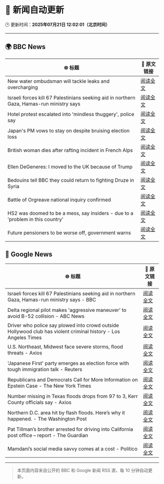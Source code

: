 # 🧠 新闻自动更新

🕒 更新时间：**2025年07月21日 12:02:01（北京时间）**

---

## 🌍 BBC News

| 🌐 标题 | 🔗 原文链接 |
|--------|-------------|
| New water ombudsman will tackle leaks and overcharging | [阅读全文](https://www.bbc.com/news/articles/c056r4jzg88o) |
| Israeli forces kill 67 Palestinians seeking aid in northern Gaza, Hamas-run ministry says | [阅读全文](https://www.bbc.com/news/articles/c8rp62480r3o) |
| Hotel protest escalated into 'mindless thuggery', police say | [阅读全文](https://www.bbc.com/news/articles/cdr3716kd8mo) |
| Japan's PM vows to stay on despite bruising election loss | [阅读全文](https://www.bbc.com/news/articles/c8xvn90yr8go) |
| British woman dies after rafting incident in French Alps | [阅读全文](https://www.bbc.com/news/articles/c86gx82jvd3o) |
| Ellen DeGeneres: I moved to the UK because of Trump | [阅读全文](https://www.bbc.com/news/articles/c8d638rrndzo) |
| Bedouins tell BBC they could return to fighting Druze in Syria | [阅读全文](https://www.bbc.com/news/articles/cwykzznepw0o) |
| Battle of Orgreave national inquiry confirmed | [阅读全文](https://www.bbc.com/news/articles/cvgelpx2ljpo) |
| HS2 was doomed to be a mess, say insiders - due to a 'problem in this country' | [阅读全文](https://www.bbc.com/news/articles/cx2l8kq52y8o) |
| Future pensioners to be worse off, government warns | [阅读全文](https://www.bbc.com/news/articles/ckgj84ejd9wo) |

## 📰 Google News

| 🌐 标题 | 🔗 原文链接 |
|--------|-------------|
| Israeli forces kill 67 Palestinians seeking aid in northern Gaza, Hamas-run ministry says - BBC | [阅读全文](https://news.google.com/rss/articles/CBMiWkFVX3lxTE54RmJWVEpaU1JlbFNzYXZyQ1ZqZ2RzbHp5VXp3M0hXc0U1Y2djZkVMZDFraVR1VDRDOUZLdHV0ODdpQ2xPSnN4cUx4RDZUV0t5MjhOSllNSGRoUdIBX0FVX3lxTFBVZGxQcGdKSHJwdlg1a0ZkeDBLRmNrQldkZ2RtWlJCVjk1aUZISkt2S3JKd1IyZUpGNFpEeU52VTl0SktHRjJlQjdDNmVWdnZvUFdPMFBkU1RuaVNpaWdF?oc=5) |
| Delta regional pilot makes 'aggressive maneuver' to avoid B-52 collision - ABC News | [阅读全文](https://news.google.com/rss/articles/CBMimwFBVV95cUxQTHhOd3h3WnUwWEZ5UnAxaWdQWW8tUnlRV0Z0dEh5OWsxS0F3M04yQ1NBWGN0cmdCZXhLTFI4aklwVXlFZl9ZTFRaYmpOZXVKeU16eUNXYUFUV19ubEZxY1lScEpGZWg4Z1g1SllvWUtsdXZUeEFaOHhWY2JINU16dnkxRC16c3k0V1lRN3ItLTdsQVdJT3B3MDB5RdIBoAFBVV95cUxNc3lEQ2ZRQzJWMXRJbVBCbUZxc09jWnZSUEJzZDh6QTNVNGhtOVZNQXdDeVRCNUg0MGhmUlhSZTh2aFg2eDM0UTYwRzJSd0RFZXVrcms5Mzhldk50SUJGSGdQZHh0QTNXMUVsS2ljUTk4ZGJKb1NoMzBlV2hTb1lBdnlla25HNTFOSHJ1TEhnMkl2RW5mc3R5aTZHS1hOajhO?oc=5) |
| Driver who police say plowed into crowd outside Hollywood club has violent criminal history - Los Angeles Times | [阅读全文](https://news.google.com/rss/articles/CBMihAFBVV95cUxOTkhFbmhWQmxHb3RKMzk3Q293bEdvZHJnV2JxVXJzQmo5LVZ3aThFZXM5dUhUNWM5aHZKQzlFaFd6NFJNSy1vSnR0SmF2bS1XRWdSbVhYa3pRU2txV1NpbFVJaENCOWYyNG9za01ZTUFYZkFVMHZqRzVkUk8xdFp4LVd1VWg?oc=5) |
| U.S. Northeast, Midwest face severe storms, flood threats - Axios | [阅读全文](https://news.google.com/rss/articles/CBMiiwFBVV95cUxOYzd0MW1yRElKLWtIRmZlcnk0YWdldDBjS1ZERGUxWUE5X1V2VHd4Yk9RV215X1JjWGY5cmUtOVY2OGItZ1U3ekJSaGNfa3hYZFpBTXp6THRSSWhIM04tR1FRdnpPYXpCc3VnVFJ6VW1WOTRldWhaVHB3YjJZM0V2c0h6R1NBdmJYTUZN?oc=5) |
| 'Japanese First' party emerges as election force with tough immigration talk - Reuters | [阅读全文](https://news.google.com/rss/articles/CBMiswFBVV95cUxNMUxIR2prcGZ6Q0VtNVFCeU1sWktwSWE4bldXeU5lSXR4aDNBWGxORUU2UjNFSU9YOG9vRWQzblZDM01DSHRlRzRjYzFRdFpwdjVIUUhaWHJqdzVldmtza0FZUGRFUVRnWEpVQlVUcDdld1ZRNXlVeDdRbGZjUVpPWUQtT1VCMEs5OUUxMnNkUGRfOXlkWnRId3pZSU9qYnowdGoxa3lGOUlSUkNYNjBtSlNUdw?oc=5) |
| Republicans and Democrats Call for More Information on Epstein Case - The New York Times | [阅读全文](https://news.google.com/rss/articles/CBMie0FVX3lxTE1VYWNBVzIwcTNnRUFUd2g0WnRxSFVYVHNpS2IyaFVxaFFVWGxFUlk4N3FsQ2hJaTVraVM5UERPTmdwQmN4dFg1bkc0djZtZ2I3UjR6RThZOGJSbHY1VVBzRlZ2T0RQOUJhOU5OSU1YY3RTOG1pSzdRaHpoaw?oc=5) |
| Number missing in Texas floods drops from 97 to 3, Kerr County officials say - Axios | [阅读全文](https://news.google.com/rss/articles/CBMie0FVX3lxTE5xNFlaV3ExUE9wOTNDeER1TkY5VU5Nb0ZQOW45dHNfTmlBNGFZR3VGVWNTMGtpYzhjZjg3MDFCUkhnaGNyb2hSWUdpaWVMYUxYa0U5a1FCdENzbWhtcUJ0bUN4c2dLNmxtZXBlM3lWbFN2VlQyTktUWU1nbw?oc=5) |
| Northern D.C. area hit by flash floods. Here’s why it happened. - The Washington Post | [阅读全文](https://news.google.com/rss/articles/CBMijwFBVV95cUxQUU94T2dCbFZMSU1tZEN5Uk9NbkZMQjh5Z2pWV3BVMzhRZ1c5LXBaeXNidHJjUFBPR3BDbV9XcnRyRW9EQUJGOFhBLXV6M052N3I4YUN0U3ZGOEE2OFVnOEVKTVhmajBGNFBlT2UycWFPaHk2TUJiX0lxOFROb0xKeElPbGc4ZmNOUVd3cld0TQ?oc=5) |
| Pat Tillman’s brother arrested for driving into California post office – report - The Guardian | [阅读全文](https://news.google.com/rss/articles/CBMimwFBVV95cUxOUktHUGRnR2NmSEdwVDRSRk1NYm85alZhNTRSSmJVUUxNMC1rejIzR0pfTktVdm9vOVNvX0RtUHRtWWZRdklqR0VBdENnV29oSkdSNGFNU2lhNHZfY0ZZUjJaTXBnOUR0WEJKLTY1MkVvQ2hWU1VuYnphMzlQTFUyb3hNcGRIdWVGN1ZGekk2YXNrSXFUd21XQ3BYYw?oc=5) |
| Mamdani’s social media savvy comes at a cost - Politico | [阅读全文](https://news.google.com/rss/articles/CBMimAFBVV95cUxOVEV2MmtWZVltWXhaX3JuNjZZbjREcDVjenF3TWVXbXA4OWJXS3hlaGlaQ3ZzQ09VRzdzSF9ILUxfZFprMS1hYzlIWTBERW1wRllfdGhIbjRCeXY3ZDlTQmppZFF0MVFTVUw2d3l0OTRtUVRnYVpjZm5SQThDR29iS2lfM1gzeElxRVBLZU13VHBQVmYyVlFObA?oc=5) |

---
> 本页面内容来自公开的 BBC 和 Google 新闻 RSS 源，每 10 分钟自动更新。